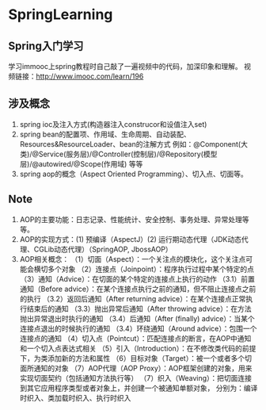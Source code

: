 # SpringLearning
## Spring入门学习
学习immooc上spring教程时自己敲了一遍视频中的代码，加深印象和理解。
视频链接：http://www.imooc.com/learn/196

## 涉及概念
1. spring ioc及注入方式(构造器注入construcor和设值注入set)
2. spring bean的配置项、作用域、生命周期、自动装配、Resources&ResourceLoader、bean的注解方式
例如：@Component(大类)/@Service(服务层)/@Controller(控制层)/@Repository(模型层)/@autowired/@Scope(作用域) 等等
3. spring aop的概念（Aspect Oriented Programming）、切入点、切面等。

## Note
1. AOP的主要功能：日志记录、性能统计、安全控制、事务处理、异常处理等等。
2. AOP的实现方式：(1) 预编译（AspectJ）(2) 运行期动态代理（JDK动态代理、CGLib动态代理）（SpringAOP, JbossAOP）
3. AOP相关概念：
   （1）切面（Aspect）：一个关注点的模块化，这个关注点可能会横切多个对象
   （2）连接点（Joinpoint）：程序执行过程中某个特定的点
   （3）通知（Advice）：在切面的某个特定的连接点上执行的动作
        （3.1）前置通知（Before advice）：在某个连接点执行之前的通知，但不阻止连接点之前的执行
        （3.2）返回后通知（After returning advice）：在某个连接点正常执行结束后的通知
        （3.3）抛出异常后通知（After throwing advice）：在方法抛出异常退出时执行的通知
        （3.4）后通知（After (finally) advice）：当某个连接点退出的时候执行的通知
        （3.4）环绕通知（Around advice）：包围一个连接点的通知
   （4）切入点（Pointcut）：匹配连接点的断言，在AOP中通知和一个切入点表达式相关
   （5）引入（Introduction）：在不修改类代码的前提下，为类添加新的方法和属性
   （6）目标对象（Target）：被一个或者多个切面所通知的对象
   （7）AOP代理（AOP Proxy）：AOP框架创建的对象，用来实现切面契约（包括通知方法执行等）
   （7）织入（Weaving）：把切面连接到其它应用程序类型或者对象上，并创建一个被通知单额对象，
        分别为：编译时织入、类加载时织入、执行时织入
